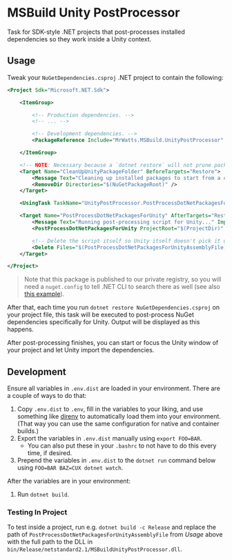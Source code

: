 # MSBuild Unity PostProcessor

Task for SDK-style .NET projects that post-processes installed dependencies so they work inside a Unity context.

## Usage

Tweak your `NuGetDependencies.csproj` .NET project to contain the following:

```xml
<Project Sdk="Microsoft.NET.Sdk">

    <ItemGroup>

        <!-- Production dependencies. -->
        <!-- ... -->

        <!-- Development dependencies. -->
        <PackageReference Include="MrWatts.MSBuild.UnityPostProcessor" Version="x.y.z" GeneratePathProperty="true" PrivateAssets="all" />

    </ItemGroup>

    <!-- NOTE: Necessary because a `dotnet restore` will not prune packages you remove automatically. -->
    <Target Name="CleanUpUnityPackageFolder" BeforeTargets="Restore">
        <Message Text="Cleaning up installed packages to start from a clean slate..." Importance="high" />
        <RemoveDir Directories="$(NuGetPackageRoot)" />
    </Target>

    <UsingTask TaskName="UnityPostProcessor.PostProcessDotNetPackagesForUnity" AssemblyFile="$(PkgMrWatts_MSBuild_UnityPostProcessor)/lib/netstandard2.1/MSBuildUnityPostProcessor.dll" />

    <Target Name="PostProcessDotNetPackagesForUnity" AfterTargets="Restore">
        <Message Text="Running post-processing script for Unity..." Importance="high" />
        <PostProcessDotNetPackagesForUnity ProjectRoot="$(ProjectDir)" PackageRoot="$(NuGetPackageRoot)" />

        <!-- Delete the script itself so Unity itself doesn't pick it up. -->
        <Delete Files="$(PostProcessDotNetPackagesForUnityAssemblyFile)" />
    </Target>

</Project>
```

> Note that this package is published to our private registry, so you will need a `nuget.config` to tell .NET CLI to search there as well (see also [this example](https://gitlab.com/mr-watts/medenvision/live-surgery/unity-live-surgery/-/blob/d55ed4e4ba7dea5887f4ebf9c1b148e104d0936c/nuget.config)).

After that, each time you run `dotnet restore NuGetDependencies.csproj` on your project file, this task will be executed to post-process NuGet dependencies specifically for Unity. Output will be displayed as this happens.

After post-processing finishes, you can start or focus the Unity window of your project and let Unity import the dependencies.

## Development

Ensure all variables in `.env.dist` are loaded in your environment. There are a couple of ways to do that:

1. Copy `.env.dist` to `.env`, fill in the variables to your liking, and use something like [direnv](https://direnv.net/) to automatically load them into your environment. (That way you can use the same configuration for native and container builds.)
2. Export the variables in `.env.dist` manually using `export FOO=BAR`.
    - You can also put these in your `.bashrc` to not have to do this every time, if desired.
3. Prepend the variables in `.env.dist` to the `dotnet run` command below using `FOO=BAR BAZ=CUX dotnet watch`.

After the variables are in your environment:

1. Run `dotnet build`.

### Testing In Project

To test inside a project, run e.g. `dotnet build -c Release` and replace the path of `PostProcessDotNetPackagesForUnityAssemblyFile` from _Usage_ above with the full path to the DLL in `bin/Release/netstandard2.1/MSBuildUnityPostProcessor.dll`.
